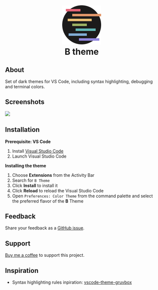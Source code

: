 
<h1 align="center">
  <br>
  <a href="https://marketplace.visualstudio.com/items?itemName=brano.b-theme" target="_blank">
    <img src="https://raw.githubusercontent.com/surfinzap/b-theme-vscode/master/assets/b-theme-icon.png">
  </a>
  <br>
  B theme
  <br>
</h1>


## About


Set of dark themes for VS Code, including syntax highlighting, debugging and terminal colors. 

<!-- ![](assets/b-theme-colors.png) -->

## Screenshots

![](assets/b-theme-sample.png)


## Installation

**Prerequisite: VS Code**
1. Install [Visual Studio Code](https://code.visualstudio.com/)
2. Launch Visual Studio Code

**Installing the theme**
1. Choose **Extensions** from the Activity Bar
2. Search for `B Theme`
3. Click **Install** to install it
4. Click **Reload** to reload the Visual Studio Code
5. Open `Preferences: Color Theme` from the command palette and select the preferred flavor of the **B** Theme


## Feedback

Share your feedback as a [GitHub issue](https://github.com/surfinzap/b-theme-vscode/issues).


## Support 

[Buy me a coffee](https://ko-fi.com/branosandala) to support this project. 


## Inspiration

- Syntax highlighting rules inpiration: [vscode-theme-gruvbox](https://github.com/jdinhify/vscode-theme-gruvbox)